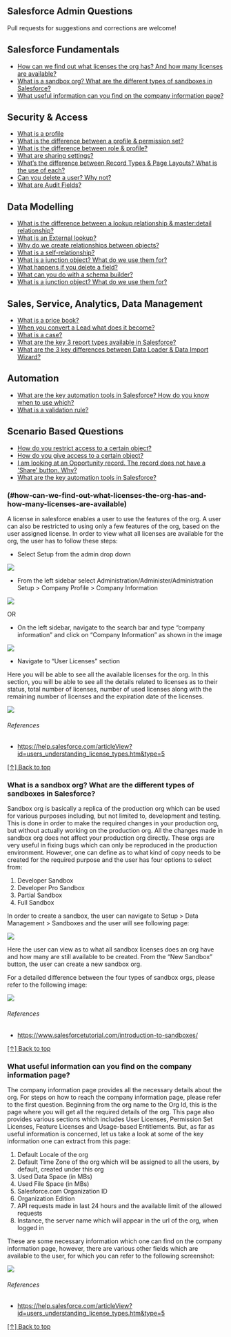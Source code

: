 ## Salesforce Admin Questions

Pull requests for suggestions and corrections are welcome!

## Salesforce Fundamentals
* [How can we find out what licenses the org has? And how many licenses are available?](#how-can-we-find-out-what-licenses-the-org-has-and-how-many-licenses-are-available)
* [What is a sandbox org? What are the different types of sandboxes in Salesforce?](#What-is-a-sandbox-org?-What-are-the-different-types-of-sandboxes-in-Salesforce?)
* [What useful information can you find on the company information page?](#What-useful-information-can-you-find-on-the-company-information-page?)

## Security & Access
* [What is a profile](#describe-z-index-and-how-stacking-context-is-formed)
* [What is the difference between a profile & permission set?](#describe-block-formatting-context-bfc-and-how-it-works)
* [What is the difference between role & profile?](#what-are-the-various-clearing-techniques-and-which-is-appropriate-for-what-context)
* [What are sharing settings?](#describe-z-index-and-how-stacking-context-is-formed)
* [What’s the difference between Record Types & Page Layouts? What is the use of each?](#what-is-css-selector-specificity-and-how-does-it-work)
* [Can you delete a user? Why not?](#what-is-css-selector-specificity-and-how-does-it-work)
* [What are Audit Fields?](#whats-the-difference-between-resetting-and-normalizing-css-which-would-you-choose-and-why)

## Data Modelling
* [What is the difference between a lookup relationship & master:detail relationship?](#how-would-you-approach-fixing-browser-specific-styling-issues)
* [What is an External lookup?](#what-are-the-different-ways-to-visually-hide-content-and-make-it-available-only-for-screen-readers)
* [Why do we create relationships between objects?](#explain-css-sprites-and-how-you-would-implement-them-on-a-page-or-site)
* [What is a self-relationship?](#how-do-you-serve-your-pages-for-feature-constrained-browsers-what-techniquesprocesses-do-you-use)
* [What is a junction object? What do we use them for?](#are-you-familiar-with-styling-svg)
* [What happens if you delete a field?](#have-you-used-or-implemented-media-queries-or-mobile-specific-layoutscss)
* [What can you do with a schema builder?](#have-you-used-or-implemented-media-queries-or-mobile-specific-layoutscss)
* [What is a junction object? What do we use them for?](#are-you-familiar-with-styling-svg)

## Sales, Service, Analytics, Data Management
* [What is a price book?](#are-you-familiar-with-styling-svg)
* [When you convert a Lead what does it become?](#are-you-familiar-with-styling-svg)
* [What is a case?](#are-you-familiar-with-styling-svg)
* [What are the key 3 report types available in Salesforce?](#what-are-some-of-the-gotchas-for-writing-efficient-css)
* [What are the 3 key differences between Data Loader & Data Import Wizard?](#are-you-familiar-with-styling-svg)

## Automation
* [What are the key automation tools in Salesforce? How do you know when to use which?](#what-are-some-of-the-gotchas-for-writing-efficient-css)
* [What is a validation rule?](#what-are-some-of-the-gotchas-for-writing-efficient-css)


## Scenario Based Questions
* [How do you restrict access to a certain object?](#what-are-some-of-the-gotchas-for-writing-efficient-css)
* [How do you give access to a certain object?](#what-are-some-of-the-gotchas-for-writing-efficient-css)
* [I am looking at an Opportunity record. The record does not have a 'Share' button. Why?](#what-are-some-of-the-gotchas-for-writing-efficient-css)
* [What are the key automation tools in Salesforce?](#what-are-some-of-the-gotchas-for-writing-efficient-css)


### (#how-can-we-find-out-what-licenses-the-org-has-and-how-many-licenses-are-available)
A license in salesforce enables a user to use the features of the org. A user can also be restricted to using only a few features of the org, based on the user assigned license. In order to view what all licenses are available for the org, the user has to follow these steps:

- Select Setup from the admin drop down

<img src="/assets/Setup.png">

- From the left sidebar select Administration/Administer/Administration Setup > Company Profile > Company Information

<img src="/assets/Company profile drop down.png">

OR
- On the left sidebar, navigate to the search bar and type “company information” and click on “Company Information” as shown in the image

<img src="/assets/search bar.png">

- Navigate to “User Licenses” section

Here you will be able to see all the available licenses for the org. In this section, you will be able to see all the details related to licenses as to their status, total number of licenses, number of used licenses along with the remaining number of licenses and the expiration date of the licenses.

<img src="/assets/available licenses.png">

###### References

* https://help.salesforce.com/articleView?id=users_understanding_license_types.htm&type=5

[[↑] Back to top](#salesforce-admin-questions)

### What is a sandbox org? What are the different types of sandboxes in Salesforce?
Sandbox org is basically a replica of the production org which can be used for various purposes including, but not limited to, development and testing. This is done in order to make the required changes in your production org, but without actually working on the production org. All the changes made in sandbox org does not affect your production org directly. These orgs are very useful in fixing bugs which can only be reproduced in the production environment. However, one can define as to what kind of copy needs to be created for the required purpose and the user has four options to select from:

1) Developer Sandbox
2) Developer Pro Sandbox
3) Partial Sandbox
4) Full Sandbox

In order to create a sandbox, the user can navigate to Setup > Data Management > Sandboxes and the user will see following page:

<img src="/assets/sandbox.png">

Here the user can view as to what all sandbox licenses does an org have and how many are still available to be created. From the “New Sandbox” button, the user can create a new sandbox org.

For a detailed difference between the four types of sandbox orgs, please refer to the following image:

<img src="/assets/types of sandboxes.png">

###### References

* https://www.salesforcetutorial.com/introduction-to-sandboxes/

[[↑] Back to top](#salesforce-admin-questions)

### What useful information can you find on the company information page?
The company information page provides all the necessary details about the org. For steps on how to reach the company information page, please refer to the first question. Beginning from the org name to the Org Id, this is the page where you will get all the required details of the org. This page also provides various sections which includes User Licenses, Permission Set Licenses, Feature Licenses and Usage-based Entitlements. But, as far as useful information is concerned, let us take a look at some of the key information one can extract from this page:

1) Default Locale of the org
2) Default Time Zone of the org which will be assigned to all the users, by default, created under this org
3) Used Data Space (in MBs)
4) Used File Space (in MBs)
5) Salesforce.com Organization ID
6) Organization Edition
7) API requests made in last 24 hours and the available limit of the allowed requests
8) Instance, the server name which will appear in the url of the org, when logged in

These are some necessary information which one can find on the company information page, however, there are various other fields which are available to the user, for which you can refer to the following screenshot:

<img src="/assets/organization information.png">

###### References

* https://help.salesforce.com/articleView?id=users_understanding_license_types.htm&type=5

[[↑] Back to top](#salesforce-admin-questions)